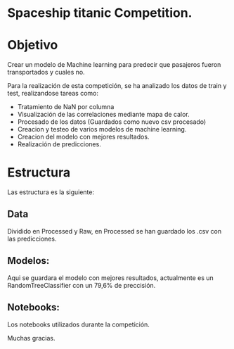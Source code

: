 # Spaceship titanic Competition.

# Objetivo

Crear un modelo de Machine learning para predecir que pasajeros fueron transportados y cuales no.

Para la realización de esta competición, se ha analizado los datos de train y test, realizandose tareas como:

- Tratamiento de NaN por columna
- Visualización de las correlaciones mediante mapa de calor.
- Procesado de los datos (Guardados como nuevo csv procesado)
- Creacion y testeo de varios modelos de machine learning.
- Creacion del modelo con mejores resultados.
- Realización de predicciones.


# Estructura

Las estructura es la siguiente:

## Data

Dividido en Processed y Raw, en Processed se han guardado los .csv con las predicciones.

## Modelos:

Aqui se guardara el modelo con mejores resultados, actualmente es un RandomTreeClassifier con un 79,6% de preccisión.

## Notebooks:

Los notebooks utilizados durante la competición.

Muchas gracias.
